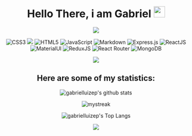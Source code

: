 <div align="center" width="50">
<h1>Hello There, i am Gabriel <img src="https://github.com/souvikguria98/souvikguria98/blob/master/Hi.gif" width="30"> </h1>

<a href="https://www.youtube.com/watch?v=dQw4w9WgXcQ"><img src="https://user-images.githubusercontent.com/73097560/115834477-dbab4500-a447-11eb-908a-139a6edaec5c.gif"></a>

<img alt="CSS3" src="https://img.shields.io/badge/css3%20-%231572B6.svg?&style=for-the-badge&logo=css3&logoColor=white"/>
<img atl="C" src="https://img.shields.io/badge/C-00599C?style=for-the-badge&logo=c&logoColor=white"/>
<img alt="HTML5" src="https://img.shields.io/badge/HTML5-E34F26?style=for-the-badge&logo=html5&logoColor=white"/>
<img alt="JavaScript" src="https://img.shields.io/badge/JavaScript-F7DF1E?style=for-the-badge&logo=javascript&logoColor=black"/>
<img alt="Markdown" src="	https://img.shields.io/badge/Markdown-000000?style=for-the-badge&logo=markdown&logoColor=white"/>
<img alt="Express.js" src="https://img.shields.io/badge/Express.js-404D59?style=for-the-badge"/>
<img alt="ReactJS" src="https://img.shields.io/badge/React-20232A?style=for-the-badge&logo=react&logoColor=61DAFB"/>
<img alt="MaterialUI" src="	https://img.shields.io/badge/Material--UI-0081CB?style=for-the-badge&logo=material-ui&logoColor=white"/>
<img alt="ReduxJS" src="	https://img.shields.io/badge/Redux-593D88?style=for-the-badge&logo=redux&logoColor=white"/>
<img alt="React Router" src="	https://img.shields.io/badge/React_Router-CA4245?style=for-the-badge&logo=react-router&logoColor=white"/>
<img alt="MongoDB" src="https://img.shields.io/badge/MongoDB-4EA94B?style=for-the-badge&logo=mongodb&logoColor=white"/>

<a href="https://www.youtube.com/watch?v=dQw4w9WgXcQ"><img src="https://user-images.githubusercontent.com/73097560/115834477-dbab4500-a447-11eb-908a-139a6edaec5c.gif"></a>

## Here are some of my statistics:

![gabrielluizep's github stats](https://github-readme-stats.vercel.app/api?username=gabrielluizep&show_icons=true&theme=tokyonight)

<img src="https://github-readme-streak-stats.herokuapp.com/?user=gabrielluizep&theme=tokyonight" alt="mystreak"/>

![gabrielluizep's Top Langs](https://github-readme-stats.vercel.app/api/top-langs/?username=gabrielluizep&theme=tokyonight&layout=compact)

<a href="https://www.youtube.com/watch?v=dQw4w9WgXcQ"><img src="https://user-images.githubusercontent.com/73097560/115834477-dbab4500-a447-11eb-908a-139a6edaec5c.gif"></a>

</div>
